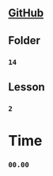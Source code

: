 ## [GitHub](https://github.com/bradtraversy/proshop_mern)

## Folder

### `14`

## Lesson

### `2`

# Time

### `00.00`
